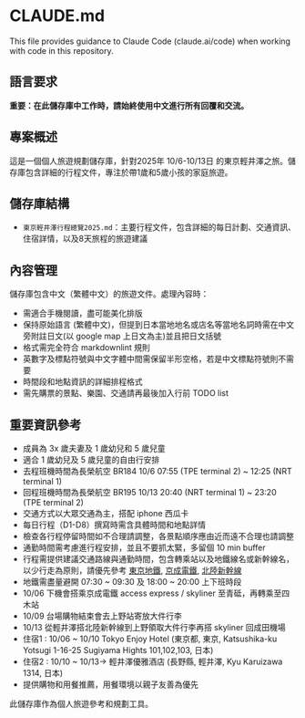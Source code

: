 # CLAUDE.md

This file provides guidance to Claude Code (claude.ai/code) when working with code in this repository.

## 語言要求

**重要：在此儲存庫中工作時，請始終使用中文進行所有回覆和交流。**

## 專案概述

這是一個個人旅遊規劃儲存庫，針對2025年 10/6-10/13日 的東京輕井澤之旅。儲存庫包含詳細的行程文件，專注於帶1歲和5歲小孩的家庭旅遊。

## 儲存庫結構

- `東京輕井澤行程總覽2025.md`：主要行程文件，包含詳細的每日計劃、交通資訊、住宿詳情，以及8天旅程的旅遊建議

## 內容管理

儲存庫包含中文（繁體中文）的旅遊文件。處理內容時：

- 需適合手機閱讀，盡可能美化排版
- 保持原始語言 (繁體中文)，但提到日本當地地名或店名等當地名詞時需在中文旁附註日文(以 google map 上日文為主)並且把日文括號
- 格式需完全符合 markdownlint 規則
- 英數字及標點符號與中文字體中間需保留半形空格，若是中文標點符號則不需要
- 時間段和地點資訊的詳細排程格式
- 需先購票的景點、樂園、交通請再最後加入行前 TODO list

## 重要資訊參考

- 成員為 3x 歲夫妻及 1 歲幼兒和 5 歲兒童
- 適合 1 歲幼兒及 5 歲兒童的自由行安排
- 去程班機時間為長榮航空 BR184 10/6 07:55 (TPE terminal 2) ~ 12:25 (NRT terminal 1)
- 回程班機時間為長榮航空 BR195 10/13 20:40 (NRT terminal 1) ~ 23:20 (TPE terminal 2)
- 交通方式以大眾交通為主，搭配 iphone 西瓜卡
- 每日行程（D1-D8）撰寫時需含具體時間和地點詳情
- 檢查各行程停留時間如不合理請調整，各景點順序應由近而遠不合理也請調整
- 通勤時間需考慮進行程安排，並且不要抓太緊，多留個 10 min buffer
- 行程需提供建議交通路線與通勤時間，包含轉乘站以及地鐵線名或新幹線名，以少行走為原則，請優先參考 [東京地鐵](https://world.jorudan.co.jp/mln/zh-tw/), [京成電鐵](https://www.keisei.co.jp/keisei/tetudou/skyliner/tc/traffic/skyliner.php>), [北陸新幹線](https://www.westjr.co.jp/global/tc/train/shinkansen/hokuriku-shinkansen/index.html)
- 地鐵需盡量避開 07:30 ~ 09:30 及 18:00 ~ 20:00 上下班時段
- 10/06 下機會搭乘京成電鐵 access express / skyliner 至青砥，再轉乘至四木站
- 10/09 台場購物結束會去上野站寄放大件行李
- 10/13 從輕井澤搭北陸新幹線到上野領取大件行李再搭 skyliner 回成田機場
- 住宿1 : 10/06 ~ 10/10 Tokyo Enjoy Hotel (東京都, 東京, Katsushika-ku Yotsugi 1-16-25 Sugiyama Hights 101,102,103, 日本)
- 住宿2 : 10/10 ~ 10/13-> 輕井澤優雅酒店 (長野縣, 輕井澤, Kyu Karuizawa 1314, 日本)
- 提供購物和用餐推薦，用餐環境以親子友善為優先

此儲存庫作為個人旅遊參考和規劃工具。
